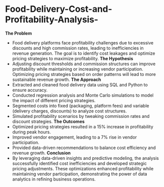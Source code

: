 # Food-Delivery-Cost-and-Profitability-Analysis-

**The Problem**
 - Food delivery platforms face profitability challenges due to excessive discounts and high commission rates, leading to inefficiencies in revenue generation. The goal is to identify cost leakages and optimize pricing strategies to maximize profitability.
**The Hypothesis**
 - Adjusting discount thresholds and commission structures can improve profitability while maintaining or increasing vendor participation. Optimizing pricing strategies based on order patterns will lead to more sustainable revenue growth.
**The Approach**
 - Extracted and cleaned food delivery data using SQL and Python to ensure accuracy.
 - Conducted regression analysis and Monte Carlo simulations to model the impact of different pricing strategies.
 - Segmented costs into fixed (packaging, platform fees) and variable (delivery charges, discounts) to analyze cost structures.
 - Simulated profitability scenarios by tweaking commission rates and discount strategies.
**The Outcomes**
 - Optimized pricing strategies resulted in a 15% increase in profitability during peak hours.
 - Improved vendor engagement, leading to a 7% rise in vendor participation.
 - Provided data-driven recommendations to balance cost efficiency and revenue growth.
**Conclusion**
 - By leveraging data-driven insights and predictive modeling, the analysis successfully identified cost inefficiencies and developed strategic pricing adjustments. These optimizations enhanced profitability while maintaining vendor participation, demonstrating the power of data analytics in refining business operations.
